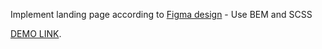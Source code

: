 Implement landing page according to [Figma design](https://www.figma.com/file/Y1BSehCzSSwCtmGSjeXaXl/Virna-case-TEST-verstka?node-id=0%3A1) - Use BEM and SCSS

  [DEMO LINK](https://tolik-bilokrylov.github.io/Virna/).

